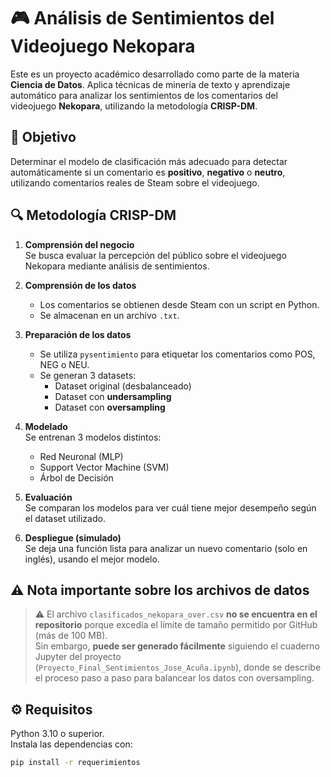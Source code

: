 # 🎮 Análisis de Sentimientos del Videojuego Nekopara

Este es un proyecto académico desarrollado como parte de la materia **Ciencia de Datos**. Aplica técnicas de minería de texto y aprendizaje automático para analizar los sentimientos de los comentarios del videojuego **Nekopara**, utilizando la metodología **CRISP-DM**.

## 📌 Objetivo

Determinar el modelo de clasificación más adecuado para detectar automáticamente si un comentario es **positivo**, **negativo** o **neutro**, utilizando comentarios reales de Steam sobre el videojuego.

## 🔍 Metodología CRISP-DM

1. **Comprensión del negocio**  
   Se busca evaluar la percepción del público sobre el videojuego Nekopara mediante análisis de sentimientos.

2. **Comprensión de los datos**  
   - Los comentarios se obtienen desde Steam con un script en Python.
   - Se almacenan en un archivo `.txt`.

3. **Preparación de los datos**  
   - Se utiliza `pysentimiento` para etiquetar los comentarios como POS, NEG o NEU.
   - Se generan 3 datasets:
     - Dataset original (desbalanceado)
     - Dataset con **undersampling**
     - Dataset con **oversampling**

4. **Modelado**  
   Se entrenan 3 modelos distintos:
   - Red Neuronal (MLP)
   - Support Vector Machine (SVM)
   - Árbol de Decisión

5. **Evaluación**  
   Se comparan los modelos para ver cuál tiene mejor desempeño según el dataset utilizado.

6. **Despliegue (simulado)**  
   Se deja una función lista para analizar un nuevo comentario (solo en inglés), usando el mejor modelo.

## ⚠️ Nota importante sobre los archivos de datos

> ⚠️ El archivo `clasificados_nekopara_over.csv` **no se encuentra en el repositorio** porque excedía el límite de tamaño permitido por GitHub (más de 100 MB).  
> Sin embargo, **puede ser generado fácilmente** siguiendo el cuaderno Jupyter del proyecto (`Proyecto_Final_Sentimientos_Jose_Acuña.ipynb`), donde se describe el proceso paso a paso para balancear los datos con oversampling.

## ⚙️ Requisitos

Python 3.10 o superior.  
Instala las dependencias con:

```bash
pip install -r requerimientos



